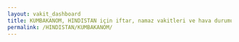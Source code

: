 ```yaml
---
layout: vakit_dashboard
title: KUMBAKANOM, HINDISTAN için iftar, namaz vakitleri ve hava durumu - ilçe/eyalet seç
permalink: /HINDISTAN/KUMBAKANOM/
---
```


<script type="text/javascript">
  var GLOBAL_COUNTRY = 'HINDISTAN';
  var GLOBAL_CITY = 'KUMBAKANOM';
  var GLOBAL_STATE = '';
  var lat = 72;
  var lon = 21;
</script>
